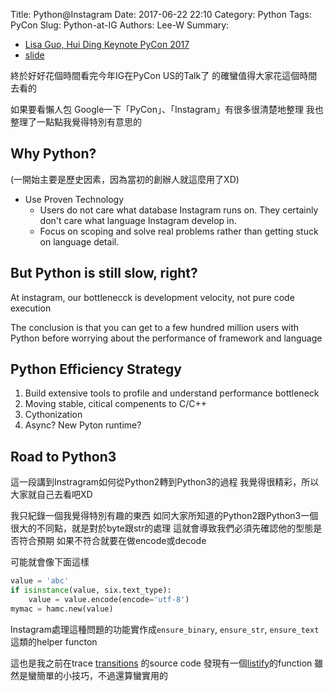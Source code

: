 Title: Python@Instagram
Date: 2017-06-22 22:10
Category: Python
Tags: PyCon
Slug: Python-at-IG
Authors: Lee-W
Summary: 


- [Lisa Guo, Hui Ding Keynote PyCon 2017](https://www.youtube.com/watch?v=66XoCk79kjM)
- [slide](https://speakerdeck.com/pycon2017/keynote-lisa-guo-and-hui-ding-python-at-instagram)
 
終於好好花個時間看完今年IG在PyCon US的Talk了
的確蠻值得大家花這個時間去看的

<!--more-->

如果要看懶人包
Google一下「PyCon」、「Instagram」有很多很清楚地整理
我也整理了一點點我覺得特別有意思的

## Why Python?
(一開始主要是歷史因素，因為當初的創辦人就這麼用了XD)

- Use Proven Technology
	- Users do not care what database Instagram runs on. They certainly don't care what language Instagram develop in.
	- Focus on scoping and solve real problems rather than getting stuck on language detail.

## But Python is still slow, right?
At instagram, our bottlenecck is development velocity, not pure code execution

The conclusion is that you can get to a few hundred million users with Python before worrying about the performance of framework and language 

## Python Efficiency Strategy
1. Build extensive tools to profile and understand performance bottleneck
2. Moving stable, citical compenents to C/C++
3. Cythonization
4. Async? New Pyton runtime?


## Road to Python3
這一段講到Instragram如何從Python2轉到Python3的過程
我覺得很精彩，所以大家就自己去看吧XD

我只紀錄一個我覺得特別有趣的東西
如同大家所知道的Python2跟Python3一個很大的不同點，就是對於byte跟str的處理
這就會導致我們必須先確認他的型態是否符合預期
如果不符合就要在做encode或decode

可能就會像下面這樣

```python
value = 'abc'
if isinstance(value, six.text_type):
	value = value.encode(encode='utf-8')
mymac = hamc.new(value)
```

Instagram處理這種問題的功能實作成`ensure_binary`, `ensure_str`, `ensure_text`這類的helper functon

這也是我之前在trace [transitions](https://github.com/pytransitions/transitions) 的source code
發現有一個[listify](https://github.com/pytransitions/transitions/blob/2cb42916affe167a8d94cdfdf56ab08b41ccd05c/transitions/core.py#L25)的function
雖然是蠻簡單的小技巧，不過還算蠻實用的